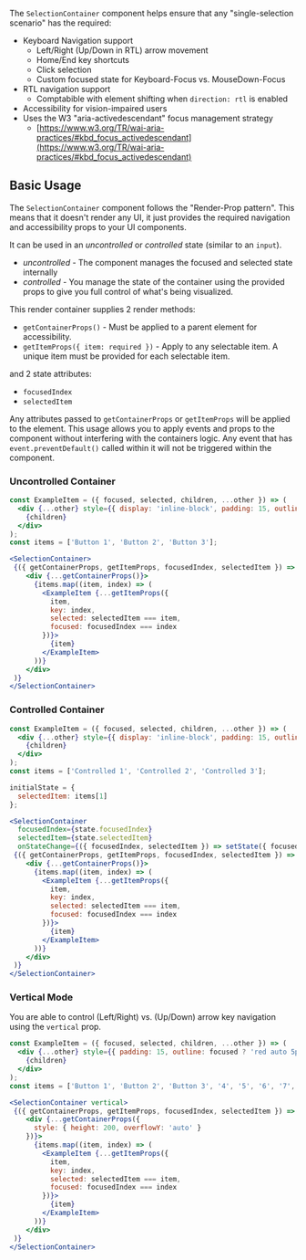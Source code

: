 The `SelectionContainer` component helps ensure that any "single-selection scenario" has the required:
- Keyboard Navigation support
  - Left/Right (Up/Down in RTL) arrow movement
  - Home/End key shortcuts
  - Click selection
  - Custom focused state for Keyboard-Focus vs. MouseDown-Focus
- RTL navigation support
  - Comptabible with element shifting when `direction: rtl` is enabled
- Accessibility for vision-impaired users
- Uses the W3 "aria-activedescendant" focus management strategy
  - [https://www.w3.org/TR/wai-aria-practices/#kbd_focus_activedescendant](https://www.w3.org/TR/wai-aria-practices/#kbd_focus_activedescendant)

## Basic Usage

The `SelectionContainer` component follows the "Render-Prop pattern". This means that it doesn't render any UI, it just provides the required navigation and accessibility props to your UI components.

It can be used in an _uncontrolled_ or _controlled_ state (similar to an `input`).

- _uncontrolled_ - The component manages the focused and selected state internally
- _controlled_ - You manage the state of the container using the provided props to give you full control of what's being visualized.

This render container supplies 2 render methods:

- `getContainerProps()` - Must be applied to a parent element for accessibility.
- `getItemProps({ item: required })` - Apply to any selectable item. A unique item must be provided for each selectable item.

and 2 state attributes:

- `focusedIndex`
- `selectedItem`

Any attributes passed to `getContainerProps` or `getItemProps` will be applied to the element. This usage allows you to apply events and props to the component without interfering with the containers logic. Any event that has `event.preventDefault()` called within it will not be triggered within the component.

### Uncontrolled Container

```jsx
const ExampleItem = ({ focused, selected, children, ...other }) => (
  <div {...other} style={{ display: 'inline-block', padding: 15, outline: focused ? 'red auto 5px' : '', backgroundColor: selected ? 'grey' : '' }}>
    {children}
  </div>
);
const items = ['Button 1', 'Button 2', 'Button 3'];

<SelectionContainer>
 {({ getContainerProps, getItemProps, focusedIndex, selectedItem }) => (
    <div {...getContainerProps()}>
      {items.map((item, index) => (
        <ExampleItem {...getItemProps({
          item,
          key: index,
          selected: selectedItem === item,
          focused: focusedIndex === index
        })}>
          {item}
        </ExampleItem>
      ))}
    </div>
 )}
</SelectionContainer>
```

### Controlled Container

```jsx
const ExampleItem = ({ focused, selected, children, ...other }) => (
  <div {...other} style={{ display: 'inline-block', padding: 15, outline: focused ? 'red auto 5px' : '', backgroundColor: selected ? 'grey' : '' }}>
    {children}
  </div>
);
const items = ['Controlled 1', 'Controlled 2', 'Controlled 3'];

initialState = {
  selectedItem: items[1]
};

<SelectionContainer
  focusedIndex={state.focusedIndex}
  selectedItem={state.selectedItem}
  onStateChange={({ focusedIndex, selectedItem }) => setState({ focusedIndex, selectedItem })}>
 {({ getContainerProps, getItemProps, focusedIndex, selectedItem }) => (
    <div {...getContainerProps()}>
      {items.map((item, index) => (
        <ExampleItem {...getItemProps({
          item,
          key: index,
          selected: selectedItem === item,
          focused: focusedIndex === index
        })}>
          {item}
        </ExampleItem>
      ))}
    </div>
 )}
</SelectionContainer>
```

### Vertical Mode

You are able to control (Left/Right) vs. (Up/Down) arrow key navigation using the `vertical` prop.

```jsx
const ExampleItem = ({ focused, selected, children, ...other }) => (
  <div {...other} style={{ padding: 15, outline: focused ? 'red auto 5px' : '', backgroundColor: selected ? 'grey' : '' }}>
    {children}
  </div>
);
const items = ['Button 1', 'Button 2', 'Button 3', '4', '5', '6', '7', '8'];

<SelectionContainer vertical>
 {({ getContainerProps, getItemProps, focusedIndex, selectedItem }) => (
    <div {...getContainerProps({
      style: { height: 200, overflowY: 'auto' }
    })}>
      {items.map((item, index) => (
        <ExampleItem {...getItemProps({
          item,
          key: index,
          selected: selectedItem === item,
          focused: focusedIndex === index
        })}>
          {item}
        </ExampleItem>
      ))}
    </div>
 )}
</SelectionContainer>
```
